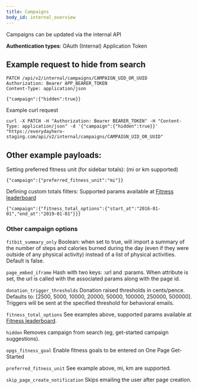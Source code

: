 ```yaml
---
title: Campaigns
body_id: internal_overview
---
```


Campaigns can be updated via the internal API

<p class='info'><strong>Authentication types</strong>: OAuth (Internal) Application Token</p>


## Example request to hide from search

    PATCH /api/v2/internal/campaigns/CAMPAIGN_UID_OR_UUID
    Authorization: Bearer APP_BEARER_TOKEN
    Content-Type: application/json

    {"campaign":{"hidden":true}}

Example curl request

    curl -X PATCH -H "Authorization: Bearer BEARER_TOKEN" -H "Content-Type: application/json" -d '{"campaign":{"hidden":true}}' "https://everydayhero-staging.com/api/v2/internal/campaigns/CAMPAIGN_UID_OR_UUID"

## Other example payloads:

Setting preferred fitness unit (for sidebar totals):
(mi or km supported)

    {"campaign":{"preferred_fitness_unit":"mi"}}

Defining custom totals filters:
Supported params available at [Fitness leaderboard](/search-fitness-activities/)

    {"campaign":{"fitness_total_options":{"start_at":"2016-01-01","end_at":"2019-01-01"}}}

### Other campaign options
`fitbit_summary_only`
Boolean: when set to true, will import a summary of the number of steps and calories burned during the day (even if they were outside of any physical activity) instead of a list of physical activities. Default is false.

`page_embed_iframe`
Hash with two keys: :url and :params. When attribute is set, the url is called with the associated params along with the page id.

`donation_trigger_thresholds`
Donation raised thresholds in cents/pence. Defaults to: [2500, 5000, 10000, 20000, 50000, 100000, 250000, 500000]. Triggers will be sent at the specified threshold for behavioral emails.

`fitness_total_options`
See examples above, supported params available at [Fitness leaderboard](/search-fitness-activities/).

`hidden`
Removes campaign from search (eg, get-started campaign suggestions).

`opgs_fitness_goal`
Enable fitness goals to be entered on One Page Get-Started

`preferred_fitness_unit`
See example above, mi, km are supported.

`skip_page_create_notification`
Skips emailing the user after page creation.
